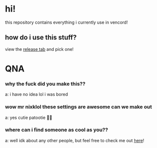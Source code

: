 # hi!
this repository contains everything i currently use in vencord!

## how do i use this stuff?
view the [release tab](https://github.com/nixklolwastaken/nyx-vencord/releases) and pick one!

# QNA
### why the fuck did you make this??
a: i have no idea lol i was bored
### wow mr nixklol these settings are awesome can we make out
a: yes cutie patootie 👅👅
### where can i find someone as cool as you??
a: well idk about any other people, but feel free to check me out [here](https://guns.lol/nixklol)!
